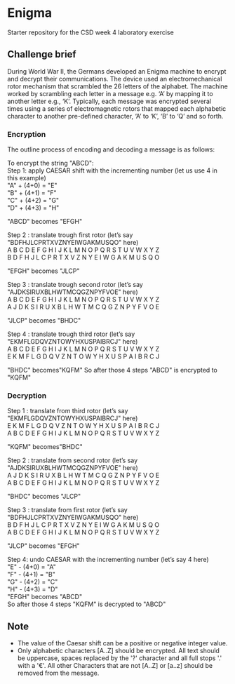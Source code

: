 # __Enigma__

Starter repository for the CSD week 4 laboratory exercise

## __Challenge brief__
During World War II, the Germans developed an Enigma machine to encrypt and decrypt their communications. The device used an electromechanical rotor mechanism that scrambled the 26 letters of the alphabet. The machine worked by scrambling each letter in a message e.g. ‘A’ by mapping it to another letter e.g., ‘K’. Typically, each message was encrypted several times using a series of electromagnetic rotors that mapped each alphabetic character to another pre-defined character, ‘A’ to ‘K’, ‘B’ to ‘Q’ and so forth.  

### __Encryption__
The outline process of encoding and decoding a message is as follows:

To encrypt the string "ABCD":  
Step 1: apply CAESAR shift with the incrementing number (let us use 4 in this example)  
"A" + (4+0) = "E"  
"B" + (4+1) = "F"  
"C" + (4+2) = "G"  
"D" + (4+3) = "H"  

"ABCD" becomes "EFGH"

Step 2 : translate trough first rotor (let’s say "BDFHJLCPRTXVZNYEIWGAKMUSQO" here)  
 A B C D E F G H I J K L M N O P Q R S T U V W X Y Z  
 B D F H J L C P R T X V Z N Y E I W G A K M U S Q O  

"EFGH" becomes "JLCP"

Step 3 : translate trough second rotor (let’s say "AJDKSIRUXBLHWTMCQGZNPYFVOE" here)  
A B C D E F G H I J K L M N O P Q R S T U V W X Y Z  
A J D K S I R U X B L H W T M C Q G Z N P Y F V O E  

"JLCP" becomes "BHDC"  

Step 4 : translate trough third rotor (let’s say "EKMFLGDQVZNTOWYHXUSPAIBRCJ" here)  
A B C D E F G H I J K L M N O P Q R S T U V W X Y Z  
E K M F L G D Q V Z N T O W Y H X U S P A I B R C J  

"BHDC" becomes"KQFM"
So after those 4 steps "ABCD" is encrypted to "KQFM"

### __Decryption__  

Step 1 : translate from third rotor (let’s say "EKMFLGDQVZNTOWYHXUSPAIBRCJ" here)  
E K M F L G D Q V Z N T O W Y H X U S P A I B R C J  
A B C D E F G H I J K L M N O P Q R S T U V W X Y Z  

"KQFM" becomes"BHDC"  

Step 2 : translate from second rotor (let’s say "AJDKSIRUXBLHWTMCQGZNPYFVOE" here)  
A J D K S I R U X B L H W T M C Q G Z N P Y F V O E  
A B C D E F G H I J K L M N O P Q R S T U V W X Y Z  

"BHDC" becomes "JLCP"  

Step 3 : translate from first rotor (let’s say "BDFHJLCPRTXVZNYEIWGAKMUSQO" here)  
B D F H J L C P R T X V Z N Y E I W G A K M U S Q O  
A B C D E F G H I J K L M N O P Q R S T U V W X Y Z  

"JLCP" becomes "EFGH"  

Step 4: undo CAESAR with the incrementing number (let’s say 4 here)  
"E" - (4+0) = "A"  
"F" - (4+1) = "B"  
"G" - (4+2) = "C"  
"H" - (4+3) = "D"  
"EFGH" becomes "ABCD"  
So after those 4 steps "KQFM" is decrypted to "ABCD"  

## __Note__  

- The value of the Caesar shift can be a positive or negative integer value.  
- Only alphabetic characters [A..Z] should be encrypted. All text should be uppercase, spaces replaced by the '?' character and all full stops '.' with a '€'. All other Characters that are not [A..Z] or [a..z] should be removed from the message.  

